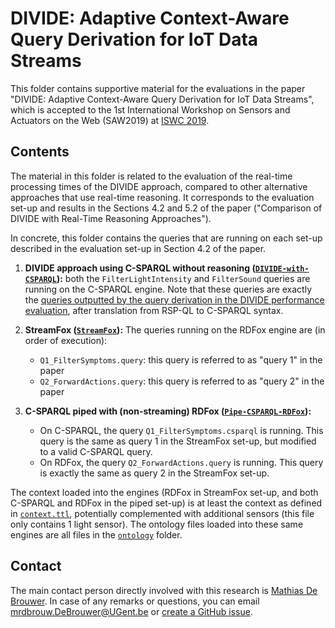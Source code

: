 # DIVIDE: Adaptive Context-Aware Query Derivation for IoT Data Streams

This folder contains supportive material for the evaluations in the paper "DIVIDE: Adaptive Context-Aware Query Derivation for IoT Data Streams", which is accepted to the 1st International Workshop on Sensors and Actuators on the Web (SAW2019) at [ISWC 2019](https://iswc2019.semanticweb.org/).

## Contents

The material in this folder is related to the evaluation of the real-time processing times of the DIVIDE approach, compared to other alternative approaches that use real-time reasoning. It corresponds to the evaluation set-up and results in the Sections 4.2 and 5.2 of the paper ("Comparison of DIVIDE with Real-Time Reasoning Approaches").

In concrete, this folder contains the queries that are running on each set-up described in the evaluation set-up in Section 4.2 of the paper.

1. **DIVIDE approach using C-SPARQL without reasoning ([`DIVIDE-with-CSPARQL`](DIVIDE-with-CSPARQL)):** both the `FilterLightIntensity` and `FilterSound` queries are running on the C-SPARQL engine. Note that these queries are exactly the [queries outputted by the query derivation in the DIVIDE performance evaluation](../divide-performance/outputs/substituted-queries.n3), after translation from RSP-QL to C-SPARQL syntax.

2. **StreamFox ([`StreamFox`](StreamFox)):** The queries running on the RDFox engine are (in order of execution):
    * `Q1_FilterSymptoms.query`: this query is referred to as "query 1" in the paper
    * `Q2_ForwardActions.query`: this query is referred to as "query 2" in the paper

3. **C-SPARQL piped with (non-streaming) RDFox ([`Pipe-CSPARQL-RDFox`](Pipe-CSPARQL-RDFox)):**
    * On C-SPARQL, the query `Q1_FilterSymptoms.csparql` is running. This query is the same as query 1 in the StreamFox set-up, but modified to a valid C-SPARQL query.
    * On RDFox, the query `Q2_ForwardActions.query` is running. This query is exactly the same as query 2 in the StreamFox set-up.

The context loaded into the engines (RDFox in StreamFox set-up, and both C-SPARQL and RDFox in the piped set-up) is at least the context as defined in [`context.ttl`](context.ttl), potentially complemented with additional sensors (this file only contains 1 light sensor). The ontology files loaded into these same engines are all files in the [`ontology`](../../ontology) folder.

## Contact
 
The main contact person directly involved with this research is [Mathias De Brouwer](https://www.linkedin.com/in/mathiasdebrouwer/). In case of any remarks or questions, you can email [mrdbrouw.DeBrouwer@UGent.be](mailto:mrdbrouw.DeBrouwer@UGent.be) or [create a GitHub issue](../../../../../issues/new).
